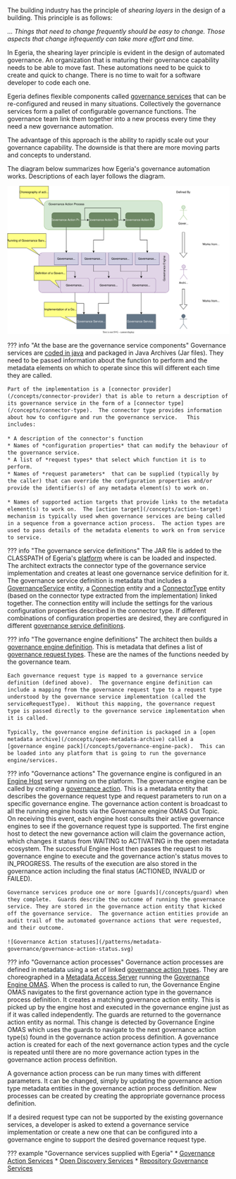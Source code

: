 <!-- SPDX-License-Identifier: CC-BY-4.0 -->
<!-- Copyright Contributors to the ODPi Egeria project 2020. -->

The building industry has the principle of *shearing layers* in the design of a building.  This principle is as follows: 

*... Things that need to change frequently should be easy to change.  Those aspects that change infrequently can take more effort and time.*

In Egeria, the shearing layer principle is evident in the design of automated governance.  An organization that is maturing their governance capability needs to be able to move fast.  These automations need to be quick to create and quick to change.  There is no time to wait for a software developer to code each one.  

Egeria defines flexible components called [governance services](/concepts/governance-service) that can be re-configured and reused in many situations.  Collectively the governance services form a pallet of configurable governance functions.  The governance team link them together into a new process every time they need a new governance automation.

The advantage of this approach is the ability to rapidly scale out your governance capability.  The downside is that there are more moving parts and concepts to understand.

The diagram below summarizes how Egeria's governance automation works.  Descriptions of each layer follows the diagram.

![Layers of governance automation](/patterns/metadata-governance/governance-engines-layering.svg)

??? info "At the base are the governance service components"
    Governance services are [coded in java](/guides/developer/#extending-egeria-using-connectors) and packaged in Java Archives (Jar files).  They need to be passed information about the function to perform and the metadata elements on which to operate since this will different each time they are called.

    Part of the implementation is a [connector provider](/concepts/connector-provider) that is able to return a description of its governance service in the form of a [connector type](/concepts/connector-type).  The connector type provides information about how to configure and run the governance service.   This includes:

    * A description of the connector's function
    * Names of *configuration properties* that can modify the behaviour of the governance service.
    * A list of *request types* that select which function it is to perform.
    * Names of *request parameters*  that can be supplied (typically by the caller) that can override the configuration properties and/or provide the identifier(s) of any metadata element(s) to work on.
  
    * Names of supported action targets that provide links to the metadata element(s) to work on.  The [action target](/concepts/action-target) mechanism is typically used when governance services are being called in a sequence from a governance action process.  The action types are used to pass details of the metadata elements to work on from service to service.

??? info "The governance service definitions"
    The JAR file is added to the CLASSPATH of Egeria's [platform](/concepts/omag-server-platform) where is can be loaded and inspected.  The architect extracts the connector type of the governance service implementation and creates at least one governance service definition for it.  The governance service definition is metadata that includes a [GovernanceService](/types/4/0461-Governance-Engines) entity, a [Connection](/types/2/0201-Connectors-and-Connections) entity and a [ConnectorType](/types/2/0201-Connectors-and-Connections) entity (based on the connector type extracted from the implementation) linked together.  The connection entity will include the settings for the various configuration properties described in the connector type.  If different combinations of configuration properties are desired, they are configured in different [governance service definitions](/concepts/governance-service-definition).

??? info "The governance engine definitions"
    The architect then builds a [governance engine definition](/concepts/governance-engine-definition).  This is metadata that defines a list of [governance request types](/concepts/governance-request-type).  These are the names of the functions needed by the governance team.

    Each governance request type is mapped to a governance service definition (defined above).  The governance engine definition can include a mapping from the governance request type to a request type understood by the governance service implementation (called the serviceRequestType).  Without this mapping, the governance request type is passed directly to the governance service implementation when it is called.

    Typically, the governance engine definition is packaged in a [open metadata archive](/concepts/open-metadata-archive) called a [governance engine pack](/concepts/governance-engine-pack).  This can be loaded into any platform that is going to run the governance engine/services.

??? info "Governance actions"
    The governance engine is configured in an [Engine Host](/concepts/engine-host) server running on the platform.  The governance engine can be called by creating a [governance action](/concepts/governance-action).  This is a metadata entity that describes the governance request type and request parameters to run on a specific governance engine.  The governance action content is broadcast to all the running engine hosts via the Governance engine OMAS Out Topic.  On receiving this event, each engine host consults their active governance engines to see if the governance request type is supported.  The first engine host to detect the new governance action will claim the governance action, which changes it status from WAITING to ACTIVATING in the open metadata ecosystem.  The successful Engine Host then passes the request to its governance engine to execute and the governance action's status moves to IN_PROGRESS.  The results of the execution are also stored in the governance action including the final status (ACTIONED, INVALID or FAILED).

    Governance services produce one or more [guards](/concepts/guard) when they complete.  Guards describe the outcome of running the governance service. They are stored in the governance action entity that kicked off the governance service.  The governance action entities provide an audit trail of the automated governance actions that were requested, and their outcome.

    ![Governance Action statuses](/patterns/metadata-governance/governance-action-status.svg)

??? info "Governance action processes"
    Governance action processes are defined in metadata using a set of linked [governance action types](/concepts/governance-action-type).  They are choreographed in a [Metadata Access Server](/concepts/metadata-access-server) running the [Governance Engine OMAS](/services/omas/governance-engine/overview). When the process is called to run, the Governance Engine OMAS navigates to the first governance action type in the governance process definition.  It creates a matching governance action entity.  This is picked up by the engine host and executed in the governance engine just as if it was called independently.  The guards are returned to the governance action entity as normal.  This change is detected by Governance Engine OMAS which uses the guards to navigate to the next governance action type(s) found in the governance action process definition.  A governance action is created for each of the next governance action types and the cycle is repeated until there are no more governance action types in the governance action process definition.


A governance action process can be run many times with different parameters.  It can be changed, simply by updating the governance action type metadata entities in the governance action process definition.  New processes can be created by creating the appropriate governance process definition.

If a desired request type can not be supported by the existing governance services, a developer is asked to extend a governance service implementation or create a new one that can be configured into a governance engine to support the desired governance request type.

??? example "Governance services supplied with Egeria"
    * [Governance Action Services](/connectors/#governance-action-services)
    * [Open Discovery Services](/connectors/#open-discovery-services)
    * [Repository Governance Services](/connectors/#repository-governance-services)

